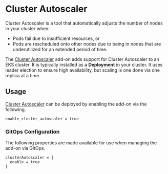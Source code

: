 # Cluster Autoscaler

Cluster Autoscaler is a tool that automatically adjusts the number of nodes in your cluster when:

* Pods fail due to insufficient resources, or
* Pods are rescheduled onto other nodes due to being in nodes that are underutilized for an extended period of time.

The [Cluster Autoscaler](https://github.com/kubernetes/autoscaler/tree/master/cluster-autoscaler) add-on adds support for Cluster Autoscaler to an EKS cluster. It is typically installed as a **Deployment** in your cluster. It uses leader election to ensure high availability, but scaling is one done via one replica at a time.

## Usage

[Cluster Autoscaler](kubernetes-addons/cluster-autoscaler/README.md) can be deployed by enabling the add-on via the following.

```hcl
enable_cluster_autoscaler = true
```

### GitOps Configuration

The following properties are made available for use when managing the add-on via GitOps.

```
clusterAutoscaler = {
  enable = true
}
```
